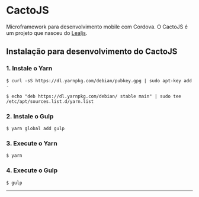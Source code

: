 # CactoJS

Microframework para desenvolvimento mobile com Cordova. O CactoJS é um projeto que nasceu do [Lealjs](https://github.com/denissonleal/lealjs).

## Instalação para desenvolvimento do CactoJS

### 1. Instale o Yarn

    $ curl -sS https://dl.yarnpkg.com/debian/pubkey.gpg | sudo apt-key add -

    $ echo "deb https://dl.yarnpkg.com/debian/ stable main" | sudo tee /etc/apt/sources.list.d/yarn.list

### 2. Instale o Gulp

    $ yarn global add gulp

### 3. Execute o Yarn

    $ yarn

### 4. Execute o Gulp

    $ gulp

----------
